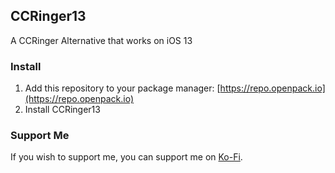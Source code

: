 ## CCRinger13
A CCRinger Alternative that works on iOS 13

### Install
1. Add this repository to your package manager: [https://repo.openpack.io](https://repo.openpack.io)
2. Install CCRinger13

### Support Me
If you wish to support me, you can support me on [Ko-Fi](https://ko-fi.com/ConorTheDev).
